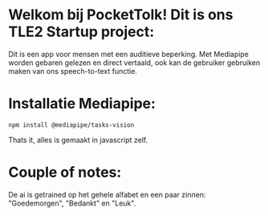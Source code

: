 # Welkom bij PocketTolk! Dit is ons TLE2 Startup project:
Dit is een app voor mensen met een auditieve beperking. Met Mediapipe worden gebaren gelezen en direct vertaald, ook kan de gebruiker gebruiken maken van ons speech-to-text functie.

# Installatie Mediapipe:

```
npm install @mediapipe/tasks-vision
```
Thats it, alles is gemaakt in javascript zelf.

# Couple of notes:
De ai is getrained op het gehele alfabet en een paar zinnen: "Goedemorgen", "Bedankt" en "Leuk". 
